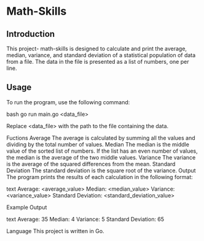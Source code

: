 # Math-Skills
## Introduction

This project- math-skills is designed to calculate and print the average, median, variance, and standard deviation of a statistical population of data from a file. The data in the file is presented as a list of numbers, one per line.

## Usage
To run the program, use the following command:

bash
go run main.go <data_file>

Replace <data_file> with the path to the file containing the data.

Fuctions
Average
The average is calculated by summing all the values and dividing by the total number of values.
Median
The median is the middle value of the sorted list of numbers. If the list has an even number of values, the median is the average of the two middle values.
Variance
The variance is the average of the squared differences from the mean.
Standard Deviation
The standard deviation is the square root of the variance.
Output
The program prints the results of each calculation in the following format:

text
Average: <average_value>
Median: <median_value>
Variance: <variance_value>
Standard Deviation: <standard_deviation_value>

Example Output

text
Average: 35
Median: 4
Variance: 5
Standard Deviation: 65

Language
This project is written in Go.

